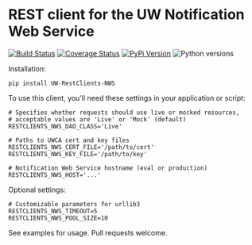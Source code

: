 # REST client for the UW Notification Web Service

[![Build Status](https://github.com/uw-it-aca/uw-restclients-nws/workflows/tests/badge.svg?branch=main)](https://github.com/uw-it-aca/uw-restclients-nws/actions)
[![Coverage Status](https://coveralls.io/repos/github/uw-it-aca/uw-restclients-nws/badge.svg?branch=main)](https://coveralls.io/github/uw-it-aca/uw-restclients-nws?branch=main)
[![PyPi Version](https://img.shields.io/pypi/v/uw-restclients-nws.svg)](https://pypi.python.org/pypi/uw-restclients-nws)
![Python versions](https://img.shields.io/pypi/pyversions/uw-restclients-nws.svg)

Installation:

    pip install UW-RestClients-NWS

To use this client, you'll need these settings in your application or script:

    # Specifies whether requests should use live or mocked resources,
    # acceptable values are 'Live' or 'Mock' (default)
    RESTCLIENTS_NWS_DAO_CLASS='Live'

    # Paths to UWCA cert and key files
    RESTCLIENTS_NWS_CERT_FILE='/path/to/cert'
    RESTCLIENTS_NWS_KEY_FILE='/path/to/key'

    # Notification Web Service hostname (eval or production)
    RESTCLIENTS_NWS_HOST='...'

Optional settings:

    # Customizable parameters for urllib3
    RESTCLIENTS_NWS_TIMEOUT=5
    RESTCLIENTS_NWS_POOL_SIZE=10

See examples for usage.  Pull requests welcome.
